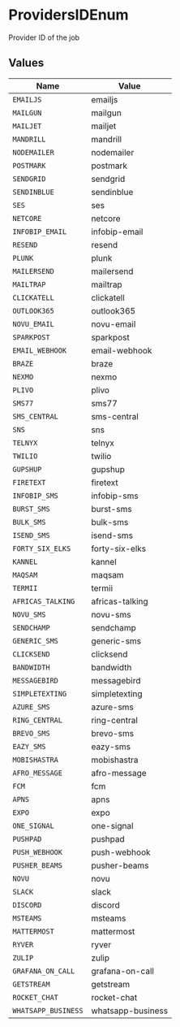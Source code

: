 # ProvidersIDEnum

Provider ID of the job


## Values

| Name                | Value               |
| ------------------- | ------------------- |
| `EMAILJS`           | emailjs             |
| `MAILGUN`           | mailgun             |
| `MAILJET`           | mailjet             |
| `MANDRILL`          | mandrill            |
| `NODEMAILER`        | nodemailer          |
| `POSTMARK`          | postmark            |
| `SENDGRID`          | sendgrid            |
| `SENDINBLUE`        | sendinblue          |
| `SES`               | ses                 |
| `NETCORE`           | netcore             |
| `INFOBIP_EMAIL`     | infobip-email       |
| `RESEND`            | resend              |
| `PLUNK`             | plunk               |
| `MAILERSEND`        | mailersend          |
| `MAILTRAP`          | mailtrap            |
| `CLICKATELL`        | clickatell          |
| `OUTLOOK365`        | outlook365          |
| `NOVU_EMAIL`        | novu-email          |
| `SPARKPOST`         | sparkpost           |
| `EMAIL_WEBHOOK`     | email-webhook       |
| `BRAZE`             | braze               |
| `NEXMO`             | nexmo               |
| `PLIVO`             | plivo               |
| `SMS77`             | sms77               |
| `SMS_CENTRAL`       | sms-central         |
| `SNS`               | sns                 |
| `TELNYX`            | telnyx              |
| `TWILIO`            | twilio              |
| `GUPSHUP`           | gupshup             |
| `FIRETEXT`          | firetext            |
| `INFOBIP_SMS`       | infobip-sms         |
| `BURST_SMS`         | burst-sms           |
| `BULK_SMS`          | bulk-sms            |
| `ISEND_SMS`         | isend-sms           |
| `FORTY_SIX_ELKS`    | forty-six-elks      |
| `KANNEL`            | kannel              |
| `MAQSAM`            | maqsam              |
| `TERMII`            | termii              |
| `AFRICAS_TALKING`   | africas-talking     |
| `NOVU_SMS`          | novu-sms            |
| `SENDCHAMP`         | sendchamp           |
| `GENERIC_SMS`       | generic-sms         |
| `CLICKSEND`         | clicksend           |
| `BANDWIDTH`         | bandwidth           |
| `MESSAGEBIRD`       | messagebird         |
| `SIMPLETEXTING`     | simpletexting       |
| `AZURE_SMS`         | azure-sms           |
| `RING_CENTRAL`      | ring-central        |
| `BREVO_SMS`         | brevo-sms           |
| `EAZY_SMS`          | eazy-sms            |
| `MOBISHASTRA`       | mobishastra         |
| `AFRO_MESSAGE`      | afro-message        |
| `FCM`               | fcm                 |
| `APNS`              | apns                |
| `EXPO`              | expo                |
| `ONE_SIGNAL`        | one-signal          |
| `PUSHPAD`           | pushpad             |
| `PUSH_WEBHOOK`      | push-webhook        |
| `PUSHER_BEAMS`      | pusher-beams        |
| `NOVU`              | novu                |
| `SLACK`             | slack               |
| `DISCORD`           | discord             |
| `MSTEAMS`           | msteams             |
| `MATTERMOST`        | mattermost          |
| `RYVER`             | ryver               |
| `ZULIP`             | zulip               |
| `GRAFANA_ON_CALL`   | grafana-on-call     |
| `GETSTREAM`         | getstream           |
| `ROCKET_CHAT`       | rocket-chat         |
| `WHATSAPP_BUSINESS` | whatsapp-business   |
